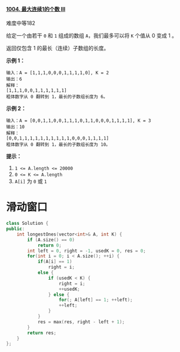 #### [1004. 最大连续1的个数 III](https://leetcode-cn.com/problems/max-consecutive-ones-iii/)

难度中等182

给定一个由若干 `0` 和 `1` 组成的数组 `A`，我们最多可以将 `K` 个值从 0 变成 1 。

返回仅包含 1 的最长（连续）子数组的长度。

 

**示例 1：**

```
输入：A = [1,1,1,0,0,0,1,1,1,1,0], K = 2
输出：6
解释： 
[1,1,1,0,0,1,1,1,1,1,1]
粗体数字从 0 翻转到 1，最长的子数组长度为 6。
```

**示例 2：**

```
输入：A = [0,0,1,1,0,0,1,1,1,0,1,1,0,0,0,1,1,1,1], K = 3
输出：10
解释：
[0,0,1,1,1,1,1,1,1,1,1,1,0,0,0,1,1,1,1]
粗体数字从 0 翻转到 1，最长的子数组长度为 10。
```

 

**提示：**

1. `1 <= A.length <= 20000`
2. `0 <= K <= A.length`
3. `A[i]` 为 `0` 或 `1` 





# 滑动窗口

```c++
class Solution {
public:
    int longestOnes(vector<int>& A, int K) {
        if (A.size() == 0)
            return 0;
        int left = 0, right = -1, usedK = 0, res = 0;
        for(int i = 0; i < A.size(); ++i) {
            if(A[i] == 1) 
                right = i;
            else {
                if (usedK < K) {
                    right = i;
                    ++usedK;
                } else {
                    for(; A[left] == 1; ++left);
                    ++left;
                }
            }
            res = max(res, right - left + 1);
        }
        return res;
    } 
};
```

